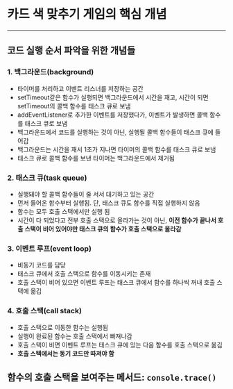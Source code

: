 # 카드 색 맞추기 게임의 핵심 개념
---
## 코드 실행 순서 파악을 위한 개념들
### 1. 백그라운드(background)
- 타이머를 처리하고 이벤트 리스너를 저장하는 공간
- setTimeout같은 함수가 실행되면 백그라운드에서 시간을 재고, 시간이 되면 setTimeout의 콜백 함수를 태스크 큐로 보냄
- addEventListener로 추가한 이벤트를 저장했다가, 이벤트가 발생하면 콜백 함수를 태스크 큐로 보냄
- 백그라운드에서 코드를 실행하는 것이 아닌, 실행될 콜백 함수들이 태스크 큐에 들어감
- 백그라운드는 시간을 재서 1초가 지나면 타이머의 콜백 함수를 태스크 큐로 보냄
- 태스크 큐로 콜백 함수를 보낸 타이머는 백그라운드에서 제거됨

### 2. 태스크 큐(task queue)
- 실행돼야 할 콜백 함수들이 줄 서서 대기하고 있는 공간
- 먼저 들어온 함수부터 실행됨. 단, 태스크 큐도 함수를 직접 실행하지 않음
- 함수는 모두 호출 스택에서만 실행 됨 
- 시간이 다 되었다고 전부 호출 스택으로 올라가는 것이 아닌, **이전 함수가 끝나서 호출 스택이 비어 있어야만 태스크 큐의 함수가 호출 스택으로 올라감**

### 3. 이벤트 루프(event loop)
- 비동기 코드를 담당
- 태스크 큐에서 호출 스택으로 함수를 이동시키는 존재 
- 호출 스택이 비어 있으면 이벤트 루프는 태스크 큐에서 함수를 하나씩 꺼내 호출 스택에 옮김

### 4. 호출 스택(call stack)
- 호출 스택으로 이동한 함수는 실행됨
- 실행이 완료된 함수는 호출 스택에서 빠져나감
- 호출 스택이 비면 이벤트 루프는 태스크 큐에 있는 다음 함수를 호출 스택으로 옮김
- **호출 스택에서는 동기 코드만 따져야 함**


## 함수의 호출 스택을 보여주는 메서드: `console.trace()`
